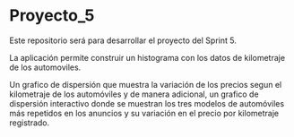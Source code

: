 # Proyecto_5
Este repositorio será para desarrollar el proyecto del Sprint 5.

La aplicación permite construir un histograma con los datos de kilometraje de los automoviles.

Un grafico de dispersión que muestra la variación de los precios segun el kilometraje de los automóviles
y de manera adicional, un grafico de dispersión interactivo donde se muestran los tres modelos de automóviles
más repetidos en los anuncios y su variación en el precio por kilometraje registrado.
